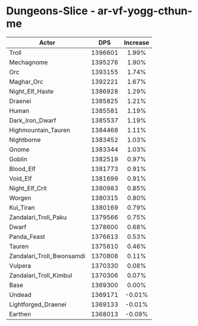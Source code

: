# Dungeons-Slice - ar-vf-yogg-cthun-me
| Actor | DPS | Increase |
|---|:---:|:---:|
|Troll|1396601|1.99%|
|Mechagnome|1395276|1.90%|
|Orc|1393155|1.74%|
|Maghar_Orc|1392221|1.67%|
|Night_Elf_Haste|1386928|1.29%|
|Draenei|1385825|1.21%|
|Human|1385581|1.19%|
|Dark_Iron_Dwarf|1385537|1.19%|
|Highmountain_Tauren|1384468|1.11%|
|Nightborne|1383452|1.03%|
|Gnome|1383344|1.03%|
|Goblin|1382519|0.97%|
|Blood_Elf|1381773|0.91%|
|Void_Elf|1381699|0.91%|
|Night_Elf_Crit|1380983|0.85%|
|Worgen|1380315|0.80%|
|Kul_Tiran|1380169|0.79%|
|Zandalari_Troll_Paku|1379566|0.75%|
|Dwarf|1378600|0.68%|
|Panda_Feast|1376613|0.53%|
|Tauren|1375610|0.46%|
|Zandalari_Troll_Bwonsamdi|1370808|0.11%|
|Vulpera|1370330|0.08%|
|Zandalari_Troll_Kimbul|1370306|0.07%|
|Base|1369300|0.00%|
|Undead|1369171|-0.01%|
|Lightforged_Draenei|1369133|-0.01%|
|Earthen|1368013|-0.09%|
